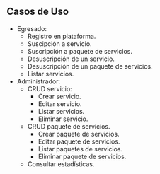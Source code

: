 ## Casos de Uso
- Egresado:
    - Registro en plataforma.
    - Suscipción a servicio.
    - Suscripción a paquete de servicios.
    - Desuscripción de un servicio.
    - Desuscripción de un paquete de servicios.
    - Listar servicios. 
- Administrador:
    - CRUD servicio:
        - Crear servicio.
        - Editar servicio.
        - Listar servicios.
        - Eliminar servicio.
    - CRUD paquete de servicios.
        - Crear paquete de servicios.
        - Editar paquete de servicios.
        - Listar paquetes de servicios.
        - Eliminar paquete de servicios.
    - Consultar estadísticas.